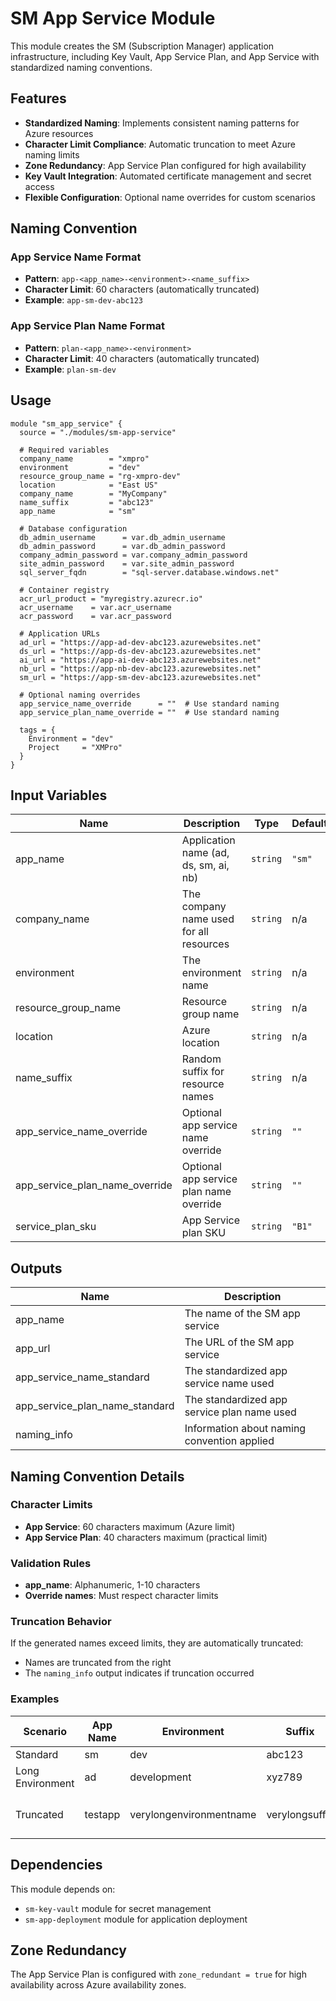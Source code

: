 # SM App Service Module

This module creates the SM (Subscription Manager) application infrastructure, including Key Vault, App Service Plan, and App Service with standardized naming conventions.

## Features

- **Standardized Naming**: Implements consistent naming patterns for Azure resources
- **Character Limit Compliance**: Automatic truncation to meet Azure naming limits
- **Zone Redundancy**: App Service Plan configured for high availability
- **Key Vault Integration**: Automated certificate management and secret access
- **Flexible Configuration**: Optional name overrides for custom scenarios

## Naming Convention

### App Service Name Format
- **Pattern**: `app-<app_name>-<environment>-<name_suffix>`
- **Character Limit**: 60 characters (automatically truncated)
- **Example**: `app-sm-dev-abc123`

### App Service Plan Name Format
- **Pattern**: `plan-<app_name>-<environment>`
- **Character Limit**: 40 characters (automatically truncated) 
- **Example**: `plan-sm-dev`

## Usage

```hcl
module "sm_app_service" {
  source = "./modules/sm-app-service"

  # Required variables
  company_name        = "xmpro"
  environment         = "dev"
  resource_group_name = "rg-xmpro-dev"
  location            = "East US"
  company_name        = "MyCompany"
  name_suffix         = "abc123"
  app_name            = "sm"

  # Database configuration
  db_admin_username      = var.db_admin_username
  db_admin_password      = var.db_admin_password
  company_admin_password = var.company_admin_password
  site_admin_password    = var.site_admin_password
  sql_server_fqdn        = "sql-server.database.windows.net"

  # Container registry
  acr_url_product = "myregistry.azurecr.io"
  acr_username    = var.acr_username
  acr_password    = var.acr_password

  # Application URLs
  ad_url = "https://app-ad-dev-abc123.azurewebsites.net"
  ds_url = "https://app-ds-dev-abc123.azurewebsites.net"
  ai_url = "https://app-ai-dev-abc123.azurewebsites.net"
  nb_url = "https://app-nb-dev-abc123.azurewebsites.net"
  sm_url = "https://app-sm-dev-abc123.azurewebsites.net"

  # Optional naming overrides
  app_service_name_override      = ""  # Use standard naming
  app_service_plan_name_override = ""  # Use standard naming

  tags = {
    Environment = "dev"
    Project     = "XMPro"
  }
}
```

## Input Variables

| Name | Description | Type | Default | Required |
|------|-------------|------|---------|:--------:|
| app_name | Application name (ad, ds, sm, ai, nb) | `string` | `"sm"` | no |
| company_name | The company name used for all resources | `string` | n/a | yes |
| environment | The environment name | `string` | n/a | yes |
| resource_group_name | Resource group name | `string` | n/a | yes |
| location | Azure location | `string` | n/a | yes |
| name_suffix | Random suffix for resource names | `string` | n/a | yes |
| app_service_name_override | Optional app service name override | `string` | `""` | no |
| app_service_plan_name_override | Optional app service plan name override | `string` | `""` | no |
| service_plan_sku | App Service plan SKU | `string` | `"B1"` | no |

## Outputs

| Name | Description |
|------|-------------|
| app_name | The name of the SM app service |
| app_url | The URL of the SM app service |
| app_service_name_standard | The standardized app service name used |
| app_service_plan_name_standard | The standardized app service plan name used |
| naming_info | Information about naming convention applied |

## Naming Convention Details

### Character Limits
- **App Service**: 60 characters maximum (Azure limit)
- **App Service Plan**: 40 characters maximum (practical limit)

### Validation Rules
- **app_name**: Alphanumeric, 1-10 characters
- **Override names**: Must respect character limits

### Truncation Behavior
If the generated names exceed limits, they are automatically truncated:
- Names are truncated from the right
- The `naming_info` output indicates if truncation occurred

### Examples

| Scenario | App Name | Environment | Suffix | Result |
|----------|----------|-------------|---------|---------|
| Standard | sm | dev | abc123 | `app-sm-dev-abc123` |
| Long Environment | ad | development | xyz789 | `app-ad-development-xyz789` |
| Truncated | testapp | verylongenvironmentname | verylongsuffix | `app-testapp-verylongenvironmentname-verylongsuffix` (truncated to 60 chars) |

## Dependencies

This module depends on:
- `sm-key-vault` module for secret management
- `sm-app-deployment` module for application deployment

## Zone Redundancy

The App Service Plan is configured with `zone_redundant = true` for high availability across Azure availability zones.